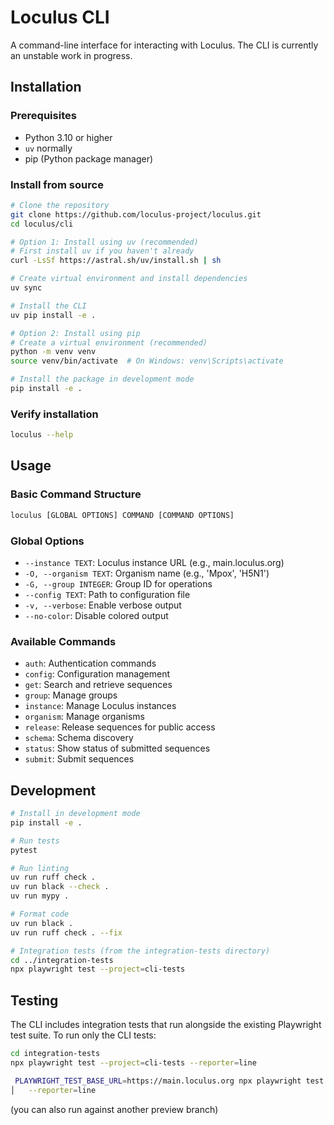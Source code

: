 # Loculus CLI

A command-line interface for interacting with Loculus. The CLI is currently an unstable work in progress.

## Installation

### Prerequisites

- Python 3.10 or higher
- `uv` normally
- pip (Python package manager)

### Install from source

```bash
# Clone the repository
git clone https://github.com/loculus-project/loculus.git
cd loculus/cli

# Option 1: Install using uv (recommended)
# First install uv if you haven't already
curl -LsSf https://astral.sh/uv/install.sh | sh

# Create virtual environment and install dependencies
uv sync

# Install the CLI
uv pip install -e .

# Option 2: Install using pip
# Create a virtual environment (recommended)
python -m venv venv
source venv/bin/activate  # On Windows: venv\Scripts\activate

# Install the package in development mode
pip install -e .
```

### Verify installation

```bash
loculus --help
```

## Usage

### Basic Command Structure

```bash
loculus [GLOBAL OPTIONS] COMMAND [COMMAND OPTIONS]
```

### Global Options

- `--instance TEXT`: Loculus instance URL (e.g., main.loculus.org)
- `-O, --organism TEXT`: Organism name (e.g., 'Mpox', 'H5N1')
- `-G, --group INTEGER`: Group ID for operations
- `--config TEXT`: Path to configuration file
- `-v, --verbose`: Enable verbose output
- `--no-color`: Disable colored output

### Available Commands

- `auth`: Authentication commands
- `config`: Configuration management
- `get`: Search and retrieve sequences
- `group`: Manage groups
- `instance`: Manage Loculus instances
- `organism`: Manage organisms
- `release`: Release sequences for public access
- `schema`: Schema discovery
- `status`: Show status of submitted sequences
- `submit`: Submit sequences



## Development

```bash
# Install in development mode
pip install -e .

# Run tests
pytest

# Run linting
uv run ruff check .
uv run black --check .
uv run mypy .

# Format code
uv run black .
uv run ruff check . --fix

# Integration tests (from the integration-tests directory)
cd ../integration-tests
npx playwright test --project=cli-tests
```

## Testing

The CLI includes integration tests that run alongside the existing Playwright test suite.
To run only the CLI tests:

```bash
cd integration-tests
npx playwright test --project=cli-tests --reporter=line

 PLAYWRIGHT_TEST_BASE_URL=https://main.loculus.org npx playwright test --project=cli-tests                │
│   --reporter=line        
```

(you can also run against another preview branch)
